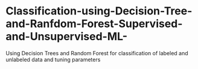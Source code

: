 # Classification-using-Decision-Tree-and-Ranfdom-Forest-Supervised-and-Unsupervised-ML-
Using Decision Trees and Random Forest for classification of labeled and unlabeled data and tuning parameters
